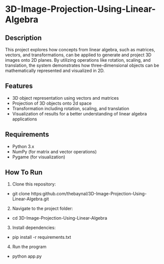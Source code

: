 # 3D-Image-Projection-Using-Linear-Algebra

## Description
This project explores how concepts from linear algebra, such as matrices, vectors, and transformations, can be applied to generate and project 3D images onto 2D planes. By utilizing operations like rotation, scaling, and translation, the system demonstrates how three-dimensional objects can be mathematically represented and visualized in 2D.

## Features
- 3D object representation using vectors and matrices
- Projection of 3D objects onto 2d space
- Transformation including rotation, scaling, and translation
- Visualization of results for a better understanding of linear algebra applications

## Requirements
- Python 3.x
- NumPy (for matrix and vector operations)
- Pygame (for visualization)

## How To Run
1.  Clone this repository:
- git clone https:github.com/thebaynal/3D-Image-Projection-Using-Linear-Algebra.git

2. Navigate to the project folder:
- cd 3D-Image-Projection-Using-Linear-Algebra

3. Install dependencies:
- pip install -r requirements.txt

4. Run the program
- python app.py

